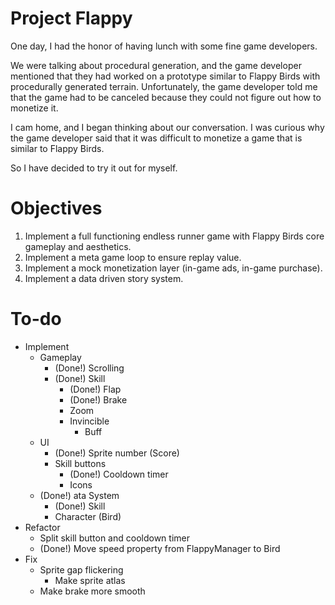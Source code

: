 # Project Flappy
One day, I had the honor of having lunch with some fine game developers.

We were talking about procedural generation, and the game developer mentioned that they had worked on a prototype similar to Flappy Birds with procedurally generated terrain.
Unfortunately, the game developer told me that the game had to be canceled because they could not figure out how to monetize it.

I cam home, and I began thinking about our conversation. I was curious why the game developer said that it was difficult to monetize a game that is similar to Flappy Birds. 

So I have decided to try it out for myself.

# Objectives
1. Implement a full functioning endless runner game with Flappy Birds core gameplay and aesthetics.
2. Implement a meta game loop to ensure replay value.
3. Implement a mock monetization layer (in-game ads, in-game purchase).
4. Implement a data driven story system.

# To-do
- Implement
  - Gameplay
    - (Done!) Scrolling
    - (Done!) Skill
      - (Done!) Flap
      - (Done!) Brake
      - Zoom
      - Invincible
        - Buff
  - UI
    - (Done!) Sprite number (Score)
    - Skill buttons
      - (Done!) Cooldown timer
      - Icons
  - (Done!) ata System
    - (Done!) Skill
    - Character (Bird)
- Refactor
  - Split skill button and cooldown timer
  - (Done!) Move speed property from FlappyManager to Bird
- Fix
  - Sprite gap flickering
    - Make sprite atlas
  - Make brake more smooth
